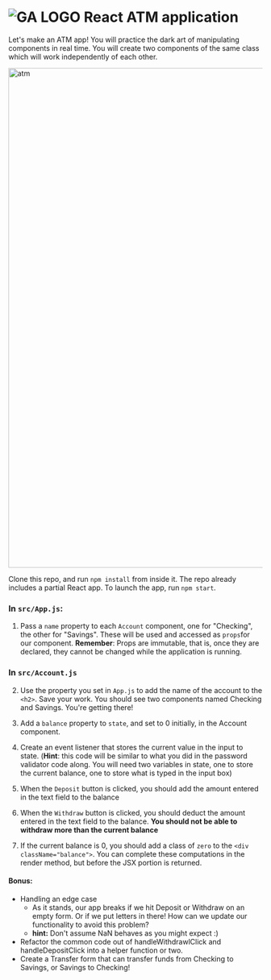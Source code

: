 # ![GA LOGO](https://camo.githubusercontent.com/6ce15b81c1f06d716d753a61f5db22375fa684da/68747470733a2f2f67612d646173682e73332e616d617a6f6e6177732e636f6d2f70726f64756374696f6e2f6173736574732f6c6f676f2d39663838616536633963333837313639306533333238306663663535376633332e706e67) React ATM application

Let's make an ATM app! You will practice the dark art of manipulating components in real time.  You will create two components of the same class which will work independently of each other.  

<img width="992" alt="atm" src="https://cloud.githubusercontent.com/assets/4304660/24376818/18c39a82-12f2-11e7-81e7-af618c22b3ed.png">


Clone this repo, and run `npm install` from inside it. The repo already includes a partial React app. To launch the app, run `npm start`.

### In `src/App.js`:
1. Pass a `name` property to each `Account` component, one for "Checking", the other for "Savings".  These will be used and accessed as `props`for our component. **Remember**: Props are immutable, that is, once they are declared, they cannot be changed while the application is running.


### In `src/Account.js`

2. Use the property you set in `App.js` to add the name of the account to the `<h2>`.
    Save your work. You should see two components named Checking and Savings.  You're getting there!


3. Add a `balance` property to `state`, and set to 0 initially, in the Account component.


4. Create an event listener that stores the current value in the input to state. (**Hint**: this code will be similar to what you did in the password validator code along. You will need two variables in state, one to store the current balance, one to store what is typed in the input box)

5. When the `Deposit` button is clicked, you should add the amount entered in the text field to the balance



6. When the `Withdraw` button is clicked, you should deduct the amount entered in the text field to the balance.  **You should not be able to withdraw more than the current balance**


7. If the current balance is 0, you should add a class of `zero` to the `<div className="balance">`. You can complete these computations in the render method, but before the JSX portion is returned.

#### Bonus: 

- Handling an edge case
    - As it stands, our app breaks if we hit Deposit or Withdraw on an empty form. Or if we put letters in there! How can we update our functionality to avoid this problem?
    - **hint:** Don't assume NaN behaves as you might expect :)
- Refactor the common code out of handleWithdrawlClick and handleDepositClick into a helper function or two.
- Create a Transfer form that can transfer funds from Checking to Savings, or Savings to Checking! 
